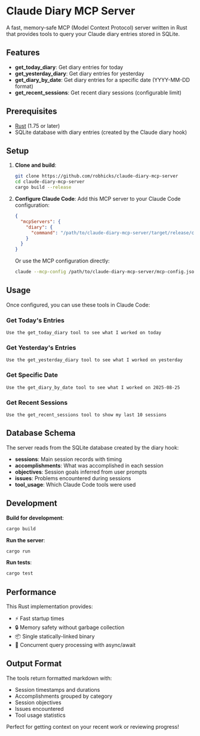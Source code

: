 # Claude Diary MCP Server

A fast, memory-safe MCP (Model Context Protocol) server written in Rust that provides tools to query your Claude diary entries stored in SQLite.

## Features

- **get_today_diary**: Get diary entries for today
- **get_yesterday_diary**: Get diary entries for yesterday  
- **get_diary_by_date**: Get diary entries for a specific date (YYYY-MM-DD format)
- **get_recent_sessions**: Get recent diary sessions (configurable limit)

## Prerequisites

- [Rust](https://rustup.rs/) (1.75 or later)
- SQLite database with diary entries (created by the Claude diary hook)

## Setup

1. **Clone and build**:
   ```bash
   git clone https://github.com/robhicks/claude-diary-mcp-server
   cd claude-diary-mcp-server
   cargo build --release
   ```

2. **Configure Claude Code**:
   Add this MCP server to your Claude Code configuration:
   ```json
   {
     "mcpServers": {
       "diary": {
         "command": "/path/to/claude-diary-mcp-server/target/release/claude-diary-mcp-server"
       }
     }
   }
   ```

   Or use the MCP configuration directly:
   ```bash
   claude --mcp-config /path/to/claude-diary-mcp-server/mcp-config.json
   ```

## Usage

Once configured, you can use these tools in Claude Code:

### Get Today's Entries
```
Use the get_today_diary tool to see what I worked on today
```

### Get Yesterday's Entries  
```
Use the get_yesterday_diary tool to see what I worked on yesterday
```

### Get Specific Date
```
Use the get_diary_by_date tool to see what I worked on 2025-08-25
```

### Get Recent Sessions
```
Use the get_recent_sessions tool to show my last 10 sessions
```

## Database Schema

The server reads from the SQLite database created by the diary hook:
- **sessions**: Main session records with timing
- **accomplishments**: What was accomplished in each session
- **objectives**: Session goals inferred from user prompts
- **issues**: Problems encountered during sessions
- **tool_usage**: Which Claude Code tools were used

## Development

**Build for development**:
```bash
cargo build
```

**Run the server**:
```bash
cargo run
```

**Run tests**:
```bash
cargo test
```

## Performance

This Rust implementation provides:
- ⚡ Fast startup times
- 🔒 Memory safety without garbage collection
- 📦 Single statically-linked binary
- 🚀 Concurrent query processing with async/await

## Output Format

The tools return formatted markdown with:
- Session timestamps and durations
- Accomplishments grouped by category
- Session objectives
- Issues encountered  
- Tool usage statistics

Perfect for getting context on your recent work or reviewing progress!